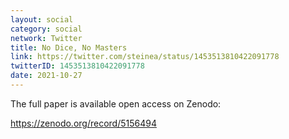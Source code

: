 ```yaml
---
layout: social
category: social
network: Twitter
title: No Dice, No Masters
link: https://twitter.com/steinea/status/1453513810422091778
twitterID: 1453513810422091778
date: 2021-10-27
---
```


The full paper is available open access on Zenodo:

<https://zenodo.org/record/5156494>
